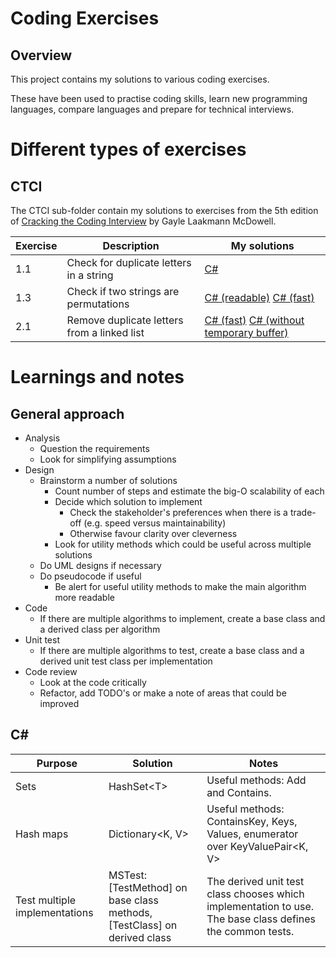# Coding Exercises

## Overview

This project contains my solutions to various coding exercises.

These have been used to practise coding skills, learn new programming languages, compare languages and prepare for technical interviews.

# Different types of exercises

## CTCI

The CTCI sub-folder contain my solutions to exercises from the 5th edition of [Cracking the Coding Interview](http://www.amazon.com/Cracking-Coding-Interview-Programming-Questions/dp/098478280X) by Gayle Laakmann McDowell.

| Exercise  | Description                              | My solutions  | 
| ---       | ---                                      | ---           | 
| 1.1       | Check for duplicate letters in a string  | [C#](https://github.com/AndrewTweddle/CodingExercises/blob/master/CTCI/CSharp/AndrewTweddle.CodingExercises.CTCI/Chapter1/Exercise1/DuplicateLetterChecker.cs)  |
| 1.3       | Check if two strings are permutations    | [C# (readable)](https://github.com/AndrewTweddle/CodingExercises/blob/master/CTCI/CSharp/AndrewTweddle.CodingExercises.CTCI/Chapter1/Exercise3/SimplePermutationChecker.cs) [C# (fast)](https://github.com/AndrewTweddle/CodingExercises/blob/master/CTCI/CSharp/AndrewTweddle.CodingExercises.CTCI/Chapter1/Exercise3/QuickPermutationChecker.cs) |
| 2.1       | Remove duplicate letters from a linked list  | [C# (fast)](https://github.com/AndrewTweddle/CodingExercises/blob/master/CTCI/CSharp/AndrewTweddle.CodingExercises.CTCI/Chapter2/Exercise1/QuickDuplicateLetterRemover.cs) [C# (without temporary buffer)](https://github.com/AndrewTweddle/CodingExercises/blob/master/CTCI/CSharp/AndrewTweddle.CodingExercises.CTCI/Chapter2/Exercise1/DuplicateLetterRemoverWithoutTemporaryBuffer.cs) |


# Learnings and notes

## General approach

* Analysis
  * Question the requirements
  * Look for simplifying assumptions
* Design
  * Brainstorm a number of solutions
    * Count number of steps and estimate the big-O scalability of each
    * Decide which solution to implement
      * Check the stakeholder's preferences when there is a trade-off (e.g. speed versus maintainability)
      * Otherwise favour clarity over cleverness
    * Look for utility methods which could be useful across multiple solutions
  * Do UML designs if necessary
  * Do pseudocode if useful
    * Be alert for useful utility methods to make the main algorithm more readable
* Code
  * If there are multiple algorithms to implement, create a base class and a derived class per algorithm
* Unit test
  * If there are multiple algorithms to test, create a base class and a derived unit test class per implementation
* Code review
  * Look at the code critically
  * Refactor, add TODO's or make a note of areas that could be improved


## C\# 

| Purpose   | Solution              | Notes                      |
| ---       | ---                   | ---                        | 
| Sets      | HashSet&lt;T&gt;      | Useful methods: Add and Contains. |
| Hash maps | Dictionary&lt;K, V&gt;   | Useful methods: ContainsKey, Keys, Values, enumerator over KeyValuePair&lt;K, V&gt; |
| Test multiple implementations | MSTest: [TestMethod] on base class methods, [TestClass] on derived class | The derived unit test class chooses which implementation to use. The base class defines the common tests. |
